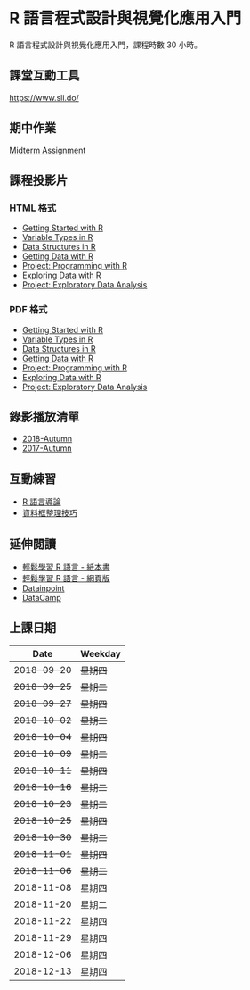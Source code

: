 # R 語言程式設計與視覺化應用入門

R 語言程式設計與視覺化應用入門，課程時數 30 小時。

## 課堂互動工具

<https://www.sli.do/>

## 期中作業

[Midterm Assignment](https://yaojenkuo.io/learn-r-ntub/midterm#/)

## 課程投影片

### HTML 格式

- [Getting Started with R](https://yaojenkuo.io/learn-r-ntub/getting_started#/)
- [Variable Types in R](https://yaojenkuo.io/learn-r-ntub/var_types#/)
- [Data Structures in R](https://yaojenkuo.io/learn-r-ntub/data_structures#/)
- [Getting Data with R](https://yaojenkuo.io/learn-r-ntub/getting_data#/)
- [Project: Programming with R](https://yaojenkuo.io/learn-r-ntub/proj_prgwr.html)
- [Exploring Data with R](https://yaojenkuo.io/learn-r-ntub/exploring_data#/)
- [Project: Exploratory Data Analysis](https://yaojenkuo.io/learn-r-ntub/proj_edawr.html)

### PDF 格式

- [Getting Started with R](https://yaojenkuo.io/learn-r-ntub/getting_started.pdf)
- [Variable Types in R](https://yaojenkuo.io/learn-r-ntub/var_types.pdf)
- [Data Structures in R](https://yaojenkuo.io/learn-r-ntub/data_structures.pdf)
- [Getting Data with R](https://yaojenkuo.io/learn-r-ntub/getting_data.pdf)
- [Project: Programming with R](https://yaojenkuo.io/learn-r-ntub/proj_prgwr.pdf)
- [Exploring Data with R](https://yaojenkuo.io/learn-r-ntub/exploring_data.pdf)
- [Project: Exploratory Data Analysis](https://yaojenkuo.io/learn-r-ntub/proj_edawr.pdf)

## 錄影播放清單

- [2018-Autumn](https://www.youtube.com/playlist?list=PLEq7iw5uOtuUv3rlKhnyKJcxuSIEd_NTj)
- [2017-Autumn](https://www.youtube.com/playlist?list=PLEq7iw5uOtuUYkUIbMjdsMnsUGd4N2TzW)

## 互動練習

- [R 語言導論](https://www.datacamp.com/community/open-courses/r-%E8%AA%9E%E8%A8%80%E5%B0%8E%E8%AB%96?tap_a=5644-dce66f&tap_s=194899-1fb421)
- [資料框整理技巧](https://www.datacamp.com/community/open-courses/%E8%B3%87%E6%96%99%E6%A1%86%E6%95%B4%E7%90%86%E6%8A%80%E5%B7%A7?tap_a=5644-dce66f&tap_s=194899-1fb421)

## 延伸閱讀

- [輕鬆學習 R 語言 - 紙本書](http://www.books.com.tw/products/0010763975)
- [輕鬆學習 R 語言 - 網頁版](http://www.learn-r-the-easy-way.tw)
- [Datainpoint](https://medium.com/datainpoint)
- [DataCamp](https://www.datacamp.com?tap_a=5644-dce66f&tap_s=194899-1fb421)

## 上課日期

|Date|Weekday|
|----|-------|
|~~2018-09-20~~|~~星期四~~|
|~~2018-09-25~~|~~星期二~~|
|~~2018-09-27~~|~~星期四~~|
|~~2018-10-02~~|~~星期二~~|
|~~2018-10-04~~|~~星期四~~|
|~~2018-10-09~~|~~星期二~~|
|~~2018-10-11~~|~~星期四~~|
|~~2018-10-16~~|~~星期二~~|
|~~2018-10-23~~|~~星期二~~|
|~~2018-10-25~~|~~星期四~~|
|~~2018-10-30~~|~~星期二~~|
|~~2018-11-01~~|~~星期四~~|
|~~2018-11-06~~|~~星期二~~|
|2018-11-08|星期四|
|2018-11-20|星期二|
|2018-11-22|星期四|
|2018-11-29|星期四|
|2018-12-06|星期四|
|2018-12-13|星期四|